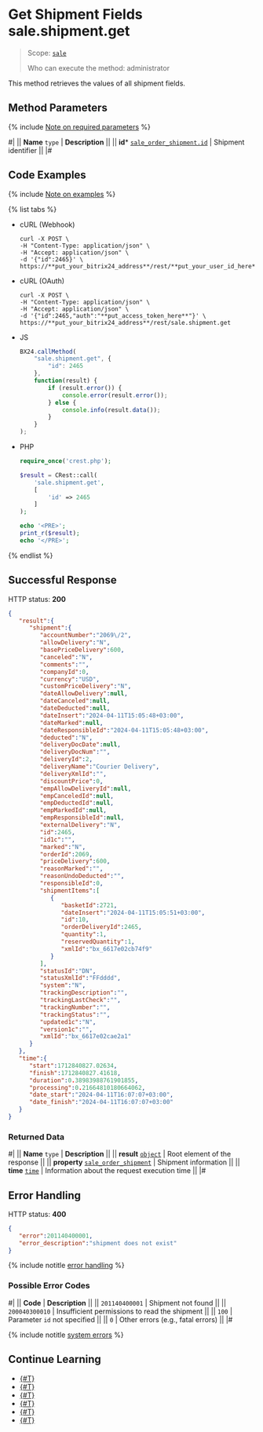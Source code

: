# Get Shipment Fields sale.shipment.get

> Scope: [`sale`](../../scopes/permissions.md)
>
> Who can execute the method: administrator

This method retrieves the values of all shipment fields.

## Method Parameters

{% include [Note on required parameters](../../../_includes/required.md) %}

#|
|| **Name**
`type` | **Description** ||
|| **id***
[`sale_order_shipment.id`](../data-types.md) | Shipment identifier ||
|#

## Code Examples

{% include [Note on examples](../../../_includes/examples.md) %}

{% list tabs %}

- cURL (Webhook)

    ```http
    curl -X POST \
    -H "Content-Type: application/json" \
    -H "Accept: application/json" \
    -d '{"id":2465}' \
    https://**put_your_bitrix24_address**/rest/**put_your_user_id_here**/**put_your_webhook_here**/sale.shipment.get
    ```

- cURL (OAuth)

    ```http
    curl -X POST \
    -H "Content-Type: application/json" \
    -H "Accept: application/json" \
    -d '{"id":2465,"auth":"**put_access_token_here**"}' \
    https://**put_your_bitrix24_address**/rest/sale.shipment.get
    ```

- JS

    ```js
    BX24.callMethod(
        "sale.shipment.get", {
            "id": 2465
        },
        function(result) {
            if (result.error()) {
                console.error(result.error());
            } else {
                console.info(result.data());
            }
        }
    );
    ```

- PHP

    ```php
    require_once('crest.php');

    $result = CRest::call(
        'sale.shipment.get',
        [
            'id' => 2465
        ]
    );

    echo '<PRE>';
    print_r($result);
    echo '</PRE>';
    ```

{% endlist %}

## Successful Response

HTTP status: **200**

```json
{
   "result":{
      "shipment":{
         "accountNumber":"2069\/2",
         "allowDelivery":"N",
         "basePriceDelivery":600,
         "canceled":"N",
         "comments":"",
         "companyId":0,
         "currency":"USD",
         "customPriceDelivery":"N",
         "dateAllowDelivery":null,
         "dateCanceled":null,
         "dateDeducted":null,
         "dateInsert":"2024-04-11T15:05:48+03:00",
         "dateMarked":null,
         "dateResponsibleId":"2024-04-11T15:05:48+03:00",
         "deducted":"N",
         "deliveryDocDate":null,
         "deliveryDocNum":"",
         "deliveryId":2,
         "deliveryName":"Courier Delivery",
         "deliveryXmlId":"",
         "discountPrice":0,
         "empAllowDeliveryId":null,
         "empCanceledId":null,
         "empDeductedId":null,
         "empMarkedId":null,
         "empResponsibleId":null,
         "externalDelivery":"N",
         "id":2465,
         "id1c":"",
         "marked":"N",
         "orderId":2069,
         "priceDelivery":600,
         "reasonMarked":"",
         "reasonUndoDeducted":"",
         "responsibleId":0,
         "shipmentItems":[
            {
               "basketId":2721,
               "dateInsert":"2024-04-11T15:05:51+03:00",
               "id":10,
               "orderDeliveryId":2465,
               "quantity":1,
               "reservedQuantity":1,
               "xmlId":"bx_6617e02cb74f9"
            }
         ],
         "statusId":"DN",
         "statusXmlId":"FFdddd",
         "system":"N",
         "trackingDescription":"",
         "trackingLastCheck":"",
         "trackingNumber":"",
         "trackingStatus":"",
         "updated1c":"N",
         "version1c":"",
         "xmlId":"bx_6617e02cae2a1"
      }
   },
   "time":{
      "start":1712840827.02634,
      "finish":1712840827.41618,
      "duration":0.38983988761901855,
      "processing":0.21664810180664062,
      "date_start":"2024-04-11T16:07:07+03:00",
      "date_finish":"2024-04-11T16:07:07+03:00"
   }
}
```

### Returned Data

#|
|| **Name**
`type` | **Description** ||
|| **result**
[`object`](../../data-types.md) | Root element of the response ||
|| **property**
[`sale_order_shipment`](../data-types.md) | Shipment information ||
|| **time**
[`time`](../../data-types.md) | Information about the request execution time ||
|#

## Error Handling

HTTP status: **400**

```json
{
   "error":201140400001,
   "error_description":"shipment does not exist"
}
```

{% include notitle [error handling](../../../_includes/error-info.md) %}

### Possible Error Codes

#|
|| **Code** | **Description** ||
|| `201140400001` | Shipment not found ||
|| `200040300010` | Insufficient permissions to read the shipment ||
|| `100` | Parameter `id` not specified ||
|| `0` | Other errors (e.g., fatal errors) ||
|#

{% include notitle [system errors](../../../_includes/system-errors.md) %}

## Continue Learning

- [{#T}](./index.md)
- [{#T}](./sale-shipment-add.md)
- [{#T}](./sale-shipment-update.md)
- [{#T}](./sale-shipment-list.md)
- [{#T}](./sale-shipment-delete.md)
- [{#T}](./sale-shipment-get-fields.md)